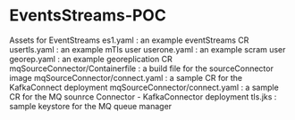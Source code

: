 # EventsStreams-POC
Assets for EventStreams
es1.yaml : an example eventStreams CR <br>
usertls.yaml : an example mTls user
userone.yaml : an example scram user
georep.yaml : an example georeplication CR
mqSourceConnector/Containerfile : a build file for the sourceConnector image
mqSourceConnector/connect.yaml : a sample CR for the KafkaConnect deployment
mqSourceConnector/connect.yaml : a sample CR for the MQ sounrce Connector - KafkaConnector deployment
tls.jks : sample keystore for the MQ queue manager 
